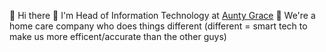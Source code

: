 :wave: Hi there
:briefcase: I'm Head of Information Technology at [Aunty Grace](https://www.auntygrace.com.au)
:rocket: We're a home care company who does things different (different = smart tech to make us more efficent/accurate than the other guys)

<!--
**jaredsmith81/jaredsmith81** is a ✨ _special_ ✨ repository because its `README.md` (this file) appears on your GitHub profile.

Here are some ideas to get you started:

- 🔭 I’m currently working on ...
- 🌱 I’m currently learning ...
- 👯 I’m looking to collaborate on ...
- 🤔 I’m looking for help with ...
- 💬 Ask me about ...
- 📫 How to reach me: ...
- 😄 Pronouns: ...
- ⚡ Fun fact: ...
-->
